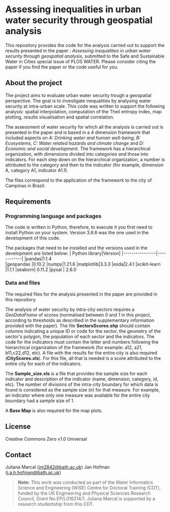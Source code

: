 # Assessing inequalities in urban water security through geospatial analysis

This repository provides the code for the analysis carried out to support the results presented in the paper : *Assessing inequalities in urban water security through geospatial analysis*, submitted to the Safe and Sustainable Water in Cities  special issue of PLOS WATER. Please consider citing the paper if you find the paper or the code useful for you.

## About the project

The project aims to evaluate urban water security trough a geospatial perspective. The goal is to investigate inequalities by analysing water security at intra-urban scale. This code was written to support the following analysis: spatial interpolation, computation of the Theil entropy index, map plotting, results visualisation and spatial correlation. 

The assessment of water security for which all the analysis is carried out is presented in the paper and is based in a 4 dimension framework that included aspects on *A:  Drinking water and human well-being*, *B: Ecosystems*, *C: Water related hazards and climate change* and *D: Economic and social development*.  The framework has a hierarchical organization, with dimensions divided into categories and those into indicators. For each step down on the hierarchical organization, a number is attributed to the category and then to the indicator (for example, dimension A, category A1, indicator A1.1). 

The files correspond to the application of the framework to the city of Campinas in Brazil. 

## Requirements

### Programming language and packages
The code is written in Python, therefore, to execute it you first need to install Python on your system. Version 3.8.6 was the one used  in the development of this code. 

The packages that need to be installed and the versions used in the development are listed below:
|  Python library|Version|
|----------------|------------|
|pandas|1.1.4          
|geopandas |0.10.2
|numpy|1.21.6
|matplotlib|3.3.3
|esda|2.4.1
|scikit-learn |1.1.1
|seaborn| 0.11.2
|pysal   |  2.6.0                                         

### Data and files 

The required files for the analysis presented in the paper are provided in this repository. 

The analysis of water security by intra-city sectors requires a _GeoDataFrame_ of scores (normalised between 0 and 1 in this project, according to thresholds as described in the supplementary information provided with the paper). The file **SectorsScores.shp** should contain columns indicating a unique ID or code for the sector,  the geometry of the sector's polygon, the population of each sector and the indicators. The code for the indicators must contain the letter and numbers following the hierarchical organization of the framework (for example: a12, a21, b11,c22,d12, etc).   A file with the results for the entire city is also required (**CityScores.xls**). For this file, all that is needed is a score attributed to the entire city for each of the indicators.

The **Sample_size.xls** is a file that provides the sample size for each indicator and description of the indicator (name, dimension, category, id, etc). 
The number of divisions of the intra-city boundary for which data is found is  considered as the sample size ($n$) for that measure. For example, an indicator where only one measure was available for the entire city boundary had a sample size of 1. 

A **Base Map** is also required for the map plots. 

## License 

Creative Commons Zero v1.0 Universal

## Contact
Juliana Marcal (jm2842@bath.ac.uk)
Jan Hofman (j.a.h.hofman@bath.ac.uk)

> **Note:** This work was conducted as part of the Water Informatics Science and Engineering (WISE) Centre for Doctoral Training (CDT), funded by the UK Engineering and Physical Sciences Research Council, Grant No.EP/L016214/1. Juliana Marcal is supported by a research studentship from this CDT. 
